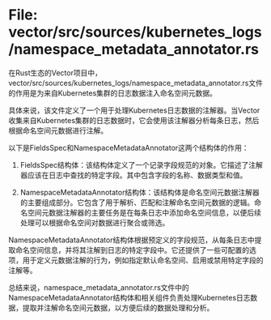 # File: vector/src/sources/kubernetes_logs/namespace_metadata_annotator.rs

在Rust生态的Vector项目中，vector/src/sources/kubernetes_logs/namespace_metadata_annotator.rs文件的作用是为来自Kubernetes集群的日志数据注入命名空间元数据。

具体来说，该文件定义了一个用于处理Kubernetes日志数据的注解器。当Vector收集来自Kubernetes集群的日志数据时，它会使用该注解器分析每条日志，然后根据命名空间元数据进行注解。

以下是FieldsSpec和NamespaceMetadataAnnotator这两个结构体的作用：

1. FieldsSpec结构体：该结构体定义了一个记录字段规范的对象。它描述了注解器应该在日志中查找的特定字段。其中包含字段的名称、数据类型和值。

2. NamespaceMetadataAnnotator结构体：该结构体是命名空间元数据注解器的主要组成部分。它包含了用于解析、匹配和注解命名空间元数据的逻辑。命名空间元数据注解器的主要任务是在每条日志中添加命名空间信息，以便后续处理可以根据命名空间对数据进行聚合或筛选。

NamespaceMetadataAnnotator结构体根据预定义的字段规范，从每条日志中提取命名空间信息，并将其注解到日志的特定字段中。它还提供了一些可配置的选项，用于定义元数据注解的行为，例如指定默认命名空间、启用或禁用特定字段的注解等。

总结来说，namespace_metadata_annotator.rs文件中的NamespaceMetadataAnnotator结构体和相关组件负责处理Kubernetes日志数据，提取并注解命名空间元数据，以方便后续的数据处理和分析。


